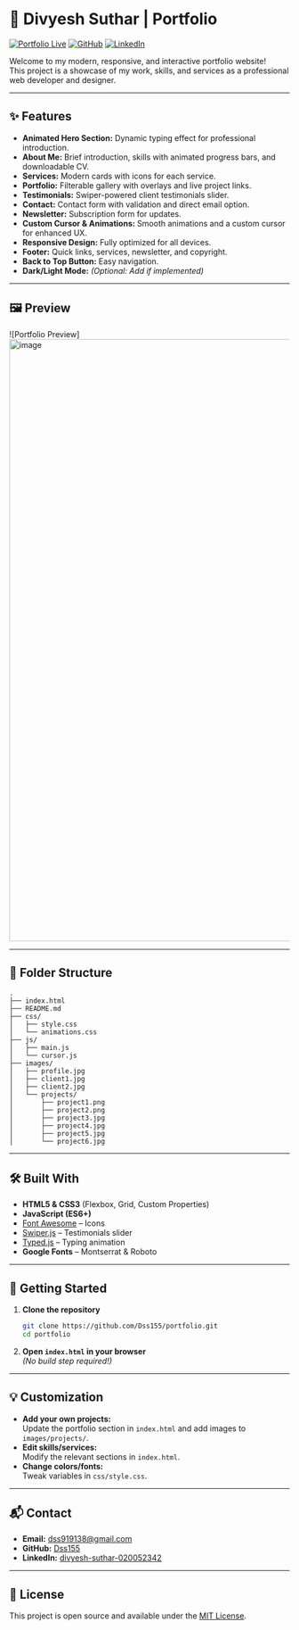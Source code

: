 # 🚀 Divyesh Suthar | Portfolio

[![Portfolio Live](https://img.shields.io/badge/Live%20Demo-Online-blue?style=for-the-badge&logo=google-chrome)](https://dss155.github.io/Portfolio/)
[![GitHub](https://img.shields.io/github/followers/Dss155?label=Follow&style=for-the-badge)](https://github.com/Dss155)
[![LinkedIn](https://img.shields.io/badge/LinkedIn-Connect-blue?style=for-the-badge&logo=linkedin)](https://www.linkedin.com/in/divyesh-suthar-020052342)

Welcome to my modern, responsive, and interactive portfolio website!  
This project is a showcase of my work, skills, and services as a professional web developer and designer.

---

## ✨ Features

- **Animated Hero Section:** Dynamic typing effect for professional introduction.
- **About Me:** Brief introduction, skills with animated progress bars, and downloadable CV.
- **Services:** Modern cards with icons for each service.
- **Portfolio:** Filterable gallery with overlays and live project links.
- **Testimonials:** Swiper-powered client testimonials slider.
- **Contact:** Contact form with validation and direct email option.
- **Newsletter:** Subscription form for updates.
- **Custom Cursor & Animations:** Smooth animations and a custom cursor for enhanced UX.
- **Responsive Design:** Fully optimized for all devices.
- **Footer:** Quick links, services, newsletter, and copyright.
- **Back to Top Button:** Easy navigation.
- **Dark/Light Mode:** *(Optional: Add if implemented)*

---

## 🖼️ Preview

![Portfolio Preview]<img width="1920" height="1080" alt="image" src="https://github.com/user-attachments/assets/19a691ad-a548-4ce4-97dd-4b6a24b73a39" />


---

## 📂 Folder Structure

```
.
├── index.html
├── README.md
├── css/
│   ├── style.css
│   └── animations.css
├── js/
│   ├── main.js
│   └── cursor.js
├── images/
│   ├── profile.jpg
│   ├── client1.jpg
│   ├── client2.jpg
│   └── projects/
│       ├── project1.png
│       ├── project2.png
│       ├── project3.jpg
│       ├── project4.jpg
│       ├── project5.jpg
│       └── project6.jpg
```

---

## 🛠️ Built With

- **HTML5 & CSS3** (Flexbox, Grid, Custom Properties)
- **JavaScript (ES6+)**
- [Font Awesome](https://fontawesome.com/) – Icons
- [Swiper.js](https://swiperjs.com/) – Testimonials slider
- [Typed.js](https://mattboldt.com/demos/typed-js/) – Typing animation
- **Google Fonts** – Montserrat & Roboto

---

## 🚦 Getting Started

1. **Clone the repository**
   ```bash
   git clone https://github.com/Dss155/portfolio.git
   cd portfolio
   ```
2. **Open `index.html` in your browser**  
   *(No build step required!)*

---

## 💡 Customization

- **Add your own projects:**  
  Update the portfolio section in `index.html` and add images to `images/projects/`.
- **Edit skills/services:**  
  Modify the relevant sections in `index.html`.
- **Change colors/fonts:**  
  Tweak variables in `css/style.css`.

---

## 📬 Contact

- **Email:** dss919138@gmail.com
- **GitHub:** [Dss155](https://github.com/Dss155)
- **LinkedIn:** [divyesh-suthar-020052342](https://www.linkedin.com/in/divyesh-suthar-020052342)

---

## 📝 License

This project is open source and available under the [MIT License](LICENSE).
